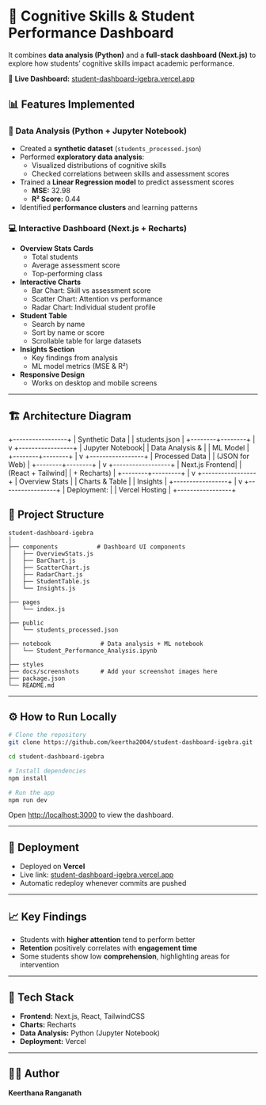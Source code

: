 
# 🧠 Cognitive Skills & Student Performance Dashboard

It combines **data analysis (Python)** and a **full-stack dashboard (Next.js)** to explore how students’ cognitive skills impact academic performance.

🔗 **Live Dashboard:** [student-dashboard-igebra.vercel.app](https://student-dashboard-igebra.vercel.app)  

## 📊 Features Implemented

### 🧪 Data Analysis (Python + Jupyter Notebook)
- Created a **synthetic dataset** (`students_processed.json`)  
- Performed **exploratory data analysis**:
  - Visualized distributions of cognitive skills
  - Checked correlations between skills and assessment scores  
- Trained a **Linear Regression model** to predict assessment scores
  - **MSE:** 32.98  
  - **R² Score:** 0.44  
- Identified **performance clusters** and learning patterns

### 💻 Interactive Dashboard (Next.js + Recharts)
- **Overview Stats Cards**
  - Total students
  - Average assessment score
  - Top-performing class
- **Interactive Charts**
  - Bar Chart: Skill vs assessment score
  - Scatter Chart: Attention vs performance
  - Radar Chart: Individual student profile
- **Student Table**
  - Search by name
  - Sort by name or score
  - Scrollable table for large datasets
- **Insights Section**
  - Key findings from analysis
  - ML model metrics (MSE & R²)
- **Responsive Design**
  - Works on desktop and mobile screens

---

## 🏗 Architecture Diagram

+-----------------+
|  Synthetic Data |
|  students.json  |
+--------+--------+
         |
         v
+-----------------+
| Jupyter Notebook|
| Data Analysis & |
|  ML Model       |
+--------+--------+
         |
         v
+-----------------+
|  Processed Data |
| (JSON for Web)  |
+--------+--------+
         |
         v
+------------------+
|  Next.js Frontend|
| (React + Tailwind|
|   + Recharts)    |
+--------+---------+
         |
         v
+-----------------+
| Overview Stats  |
| Charts & Table  |
| Insights        |
+-----------------+
         |
         v
+-----------------+
| Deployment:     |
| Vercel Hosting  |
+-----------------+


## 📁 Project Structure

```
student-dashboard-igebra
│
├── components           # Dashboard UI components
│   ├── OverviewStats.js
│   ├── BarChart.js
│   ├── ScatterChart.js
│   ├── RadarChart.js
│   ├── StudentTable.js
│   └── Insights.js
│
├── pages
│   └── index.js
│
├── public
│   └── students_processed.json
│
├── notebook              # Data analysis + ML notebook
│   └── Student_Performance_Analysis.ipynb
│
├── styles
├── docs/screenshots      # Add your screenshot images here
├── package.json
└── README.md
```

---

## ⚙️ How to Run Locally

```bash
# Clone the repository
git clone https://github.com/keertha2004/student-dashboard-igebra.git

cd student-dashboard-igebra

# Install dependencies
npm install

# Run the app
npm run dev
```

Open [http://localhost:3000](http://localhost:3000) to view the dashboard.

---

## 🚀 Deployment

* Deployed on **Vercel**
* Live link: [student-dashboard-igebra.vercel.app](https://student-dashboard-igebra.vercel.app)
* Automatic redeploy whenever commits are pushed

---

## 📈 Key Findings

* Students with **higher attention** tend to perform better
* **Retention** positively correlates with **engagement time**
* Some students show low **comprehension**, highlighting areas for intervention

---

## 🧩 Tech Stack

* **Frontend:** Next.js, React, TailwindCSS
* **Charts:** Recharts
* **Data Analysis:** Python (Jupyter Notebook)
* **Deployment:** Vercel

---

## 👩‍💻 Author

**Keerthana Ranganath**
